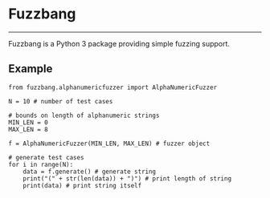 # Fuzzbang #
---

Fuzzbang is a Python 3 package providing simple fuzzing support.

## Example ##
    from fuzzbang.alphanumericfuzzer import AlphaNumericFuzzer
    
    N = 10 # number of test cases

    # bounds on length of alphanumeric strings
    MIN_LEN = 0
    MAX_LEN = 8
    
    f = AlphaNumericFuzzer(MIN_LEN, MAX_LEN) # fuzzer object
    
    # generate test cases
    for i in range(N):
        data = f.generate() # generate string
        print("(" + str(len(data)) + ")") # print length of string
        print(data) # print string itself

